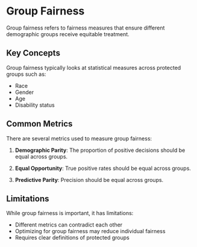 # Group Fairness

Group fairness refers to fairness measures that ensure different demographic groups receive equitable treatment.

## Key Concepts

Group fairness typically looks at statistical measures across protected groups such as:

- Race
- Gender
- Age
- Disability status

## Common Metrics

There are several metrics used to measure group fairness:

1. **Demographic Parity**: The proportion of positive decisions should be equal across groups.

2. **Equal Opportunity**: True positive rates should be equal across groups.

3. **Predictive Parity**: Precision should be equal across groups.

## Limitations

While group fairness is important, it has limitations:

- Different metrics can contradict each other
- Optimizing for group fairness may reduce individual fairness
- Requires clear definitions of protected groups 